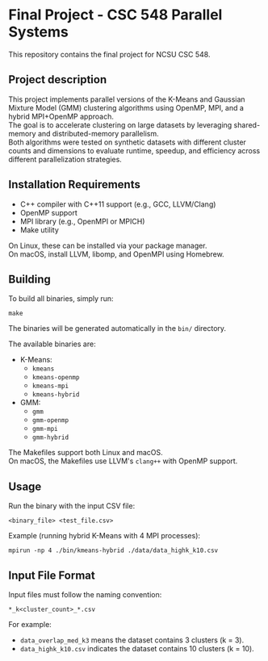 # Final Project - CSC 548 Parallel Systems

This repository contains the final project for NCSU CSC 548.

## Project description

This project implements parallel versions of the K-Means and Gaussian Mixture Model (GMM) clustering algorithms using OpenMP, MPI, and a hybrid MPI+OpenMP approach.  
The goal is to accelerate clustering on large datasets by leveraging shared-memory and distributed-memory parallelism.  
Both algorithms were tested on synthetic datasets with different cluster counts and dimensions to evaluate runtime, speedup, and efficiency across different parallelization strategies.

## Installation Requirements

- C++ compiler with C++11 support (e.g., GCC, LLVM/Clang)
- OpenMP support
- MPI library (e.g., OpenMPI or MPICH)
- Make utility

On Linux, these can be installed via your package manager.  
On macOS, install LLVM, libomp, and OpenMPI using Homebrew.

## Building

To build all binaries, simply run:

    make

The binaries will be generated automatically in the `bin/` directory.

The available binaries are:

- K-Means:
  - `kmeans`
  - `kmeans-openmp`
  - `kmeans-mpi`
  - `kmeans-hybrid`
- GMM:
  - `gmm`
  - `gmm-openmp`
  - `gmm-mpi`
  - `gmm-hybrid`

The Makefiles support both Linux and macOS.  
On macOS, the Makefiles use LLVM's `clang++` with OpenMP support.

## Usage

Run the binary with the input CSV file:

    <binary_file> <test_file.csv>

Example (running hybrid K-Means with 4 MPI processes):

    mpirun -np 4 ./bin/kmeans-hybrid ./data/data_highk_k10.csv

## Input File Format

Input files must follow the naming convention:

    *_k<cluster_count>_*.csv

For example:

- `data_overlap_med_k3` means the dataset contains 3 clusters (k = 3).
- `data_highk_k10.csv` indicates the dataset contains 10 clusters (k = 10).
